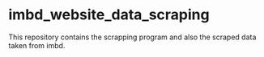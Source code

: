 # imbd_website_data_scraping
This repository contains the scrapping program and also the scraped data taken from imbd.
